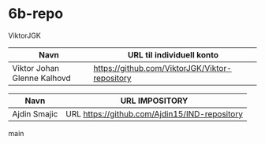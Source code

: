 # 6b-repo
ViktorJGK

|Navn|URL til individuell konto|
|----------|----------|
|Viktor Johan Glenne Kalhovd|https://github.com/ViktorJGK/Viktor-repository|

Navn| URL IMPOSITORY|
 |--------|--------|
 Ajdin Smajic | URL https://github.com/Ajdin15/IND-repository
main
